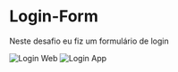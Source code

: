# Login-Form
Neste desafio eu fiz um formulário de login

![Login Web](https://user-images.githubusercontent.com/119339630/204888938-477300f2-8429-46de-97a3-c6babc91468c.jpg)
![Login App](https://user-images.githubusercontent.com/119339630/204889268-4855cec2-7e59-43ec-90f1-3e434d108999.jpg)
